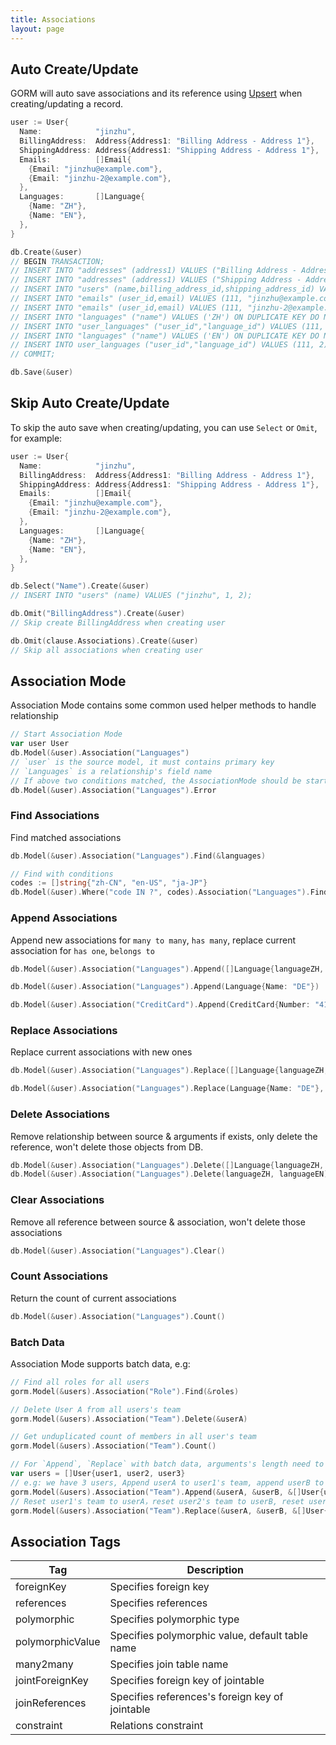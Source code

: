 ```yaml
---
title: Associations
layout: page
---
```


## Auto Create/Update

GORM will auto save associations and its reference using [Upsert](create.html#upsert) when creating/updating a record.

```go
user := User{
  Name:            "jinzhu",
  BillingAddress:  Address{Address1: "Billing Address - Address 1"},
  ShippingAddress: Address{Address1: "Shipping Address - Address 1"},
  Emails:          []Email{
    {Email: "jinzhu@example.com"},
    {Email: "jinzhu-2@example.com"},
  },
  Languages:       []Language{
    {Name: "ZH"},
    {Name: "EN"},
  },
}

db.Create(&user)
// BEGIN TRANSACTION;
// INSERT INTO "addresses" (address1) VALUES ("Billing Address - Address 1") ON DUPLICATE KEY DO NOTHING;
// INSERT INTO "addresses" (address1) VALUES ("Shipping Address - Address 1") ON DUPLICATE KEY DO NOTHING;
// INSERT INTO "users" (name,billing_address_id,shipping_address_id) VALUES ("jinzhu", 1, 2);
// INSERT INTO "emails" (user_id,email) VALUES (111, "jinzhu@example.com") ON DUPLICATE KEY DO NOTHING;
// INSERT INTO "emails" (user_id,email) VALUES (111, "jinzhu-2@example.com") ON DUPLICATE KEY DO NOTHING;
// INSERT INTO "languages" ("name") VALUES ('ZH') ON DUPLICATE KEY DO NOTHING;
// INSERT INTO "user_languages" ("user_id","language_id") VALUES (111, 1) ON DUPLICATE KEY DO NOTHING;
// INSERT INTO "languages" ("name") VALUES ('EN') ON DUPLICATE KEY DO NOTHING;
// INSERT INTO user_languages ("user_id","language_id") VALUES (111, 2) ON DUPLICATE KEY DO NOTHING;
// COMMIT;

db.Save(&user)
```

## Skip Auto Create/Update

To skip the auto save when creating/updating, you can use `Select` or `Omit`, for example:

```go
user := User{
  Name:            "jinzhu",
  BillingAddress:  Address{Address1: "Billing Address - Address 1"},
  ShippingAddress: Address{Address1: "Shipping Address - Address 1"},
  Emails:          []Email{
    {Email: "jinzhu@example.com"},
    {Email: "jinzhu-2@example.com"},
  },
  Languages:       []Language{
    {Name: "ZH"},
    {Name: "EN"},
  },
}

db.Select("Name").Create(&user)
// INSERT INTO "users" (name) VALUES ("jinzhu", 1, 2);

db.Omit("BillingAddress").Create(&user)
// Skip create BillingAddress when creating user

db.Omit(clause.Associations).Create(&user)
// Skip all associations when creating user
```

## Association Mode

Association Mode contains some common used helper methods to handle relationship

```go
// Start Association Mode
var user User
db.Model(&user).Association("Languages")
// `user` is the source model, it must contains primary key
// `Languages` is a relationship's field name
// If above two conditions matched, the AssociationMode should be started successfully, or it should returns error
db.Model(&user).Association("Languages").Error
```

### Find Associations

Find matched associations

```go
db.Model(&user).Association("Languages").Find(&languages)

// Find with conditions
codes := []string{"zh-CN", "en-US", "ja-JP"}
db.Model(&user).Where("code IN ?", codes).Association("Languages").Find(&languages)
```

### Append Associations

Append new associations for `many to many`, `has many`, replace current association for `has one`, `belongs to`

```go
db.Model(&user).Association("Languages").Append([]Language{languageZH, languageEN})

db.Model(&user).Association("Languages").Append(Language{Name: "DE"})

db.Model(&user).Association("CreditCard").Append(CreditCard{Number: "411111111111"})
```

### Replace Associations

Replace current associations with new ones

```go
db.Model(&user).Association("Languages").Replace([]Language{languageZH, languageEN})

db.Model(&user).Association("Languages").Replace(Language{Name: "DE"}, languageEN)
```

### Delete Associations

Remove relationship between source & arguments if exists, only delete the reference, won't delete those objects from DB.

```go
db.Model(&user).Association("Languages").Delete([]Language{languageZH, languageEN})
db.Model(&user).Association("Languages").Delete(languageZH, languageEN)
```

### Clear Associations

Remove all reference between source & association, won't delete those associations

```go
db.Model(&user).Association("Languages").Clear()
```

### Count Associations

Return the count of current associations

```go
db.Model(&user).Association("Languages").Count()
```

### Batch Data

Association Mode supports batch data, e.g:

```go
// Find all roles for all users
gorm.Model(&users).Association("Role").Find(&roles)

// Delete User A from all users's team
gorm.Model(&users).Association("Team").Delete(&userA)

// Get unduplicated count of members in all user's team
gorm.Model(&users).Association("Team").Count()

// For `Append`, `Replace` with batch data, arguments's length need to equal to data's length or will returns error
var users = []User{user1, user2, user3}
// e.g: we have 3 users, Append userA to user1's team, append userB to user2's team, append userA, userB and userC to user3's team
gorm.Model(&users).Association("Team").Append(&userA, &userB, &[]User{userA, userB, userC})
// Reset user1's team to userA，reset user2's team to userB, reset user3's team to userA, userB and userC
gorm.Model(&users).Association("Team").Replace(&userA, &userB, &[]User{userA, userB, userC})
```

## <span id="tags">Association Tags</span>

| Tag              | Description                                     |
| ---              | ---                                             |
| foreignKey       | Specifies foreign key                           |
| references       | Specifies references                            |
| polymorphic      | Specifies polymorphic type                      |
| polymorphicValue | Specifies polymorphic value, default table name |
| many2many        | Specifies join table name                       |
| jointForeignKey  | Specifies foreign key of jointable              |
| joinReferences   | Specifies references's foreign key of jointable |
| constraint       | Relations constraint                            |
